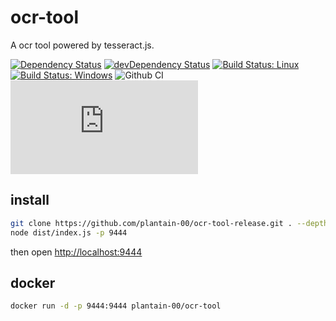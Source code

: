 # ocr-tool

A ocr tool powered by tesseract.js.

[![Dependency Status](https://david-dm.org/plantain-00/ocr-tool.svg)](https://david-dm.org/plantain-00/ocr-tool)
[![devDependency Status](https://david-dm.org/plantain-00/ocr-tool/dev-status.svg)](https://david-dm.org/plantain-00/ocr-tool#info=devDependencies)
[![Build Status: Linux](https://travis-ci.org/plantain-00/ocr-tool.svg?branch=master)](https://travis-ci.org/plantain-00/ocr-tool)
[![Build Status: Windows](https://ci.appveyor.com/api/projects/status/github/plantain-00/ocr-tool?branch=master&svg=true)](https://ci.appveyor.com/project/plantain-00/ocr-tool/branch/master)
![Github CI](https://github.com/plantain-00/ocr-tool/workflows/Github%20CI/badge.svg)
[![type-coverage](https://img.shields.io/badge/dynamic/json.svg?label=type-coverage&prefix=%E2%89%A5&suffix=%&query=$.typeCoverage.atLeast&uri=https%3A%2F%2Fraw.githubusercontent.com%2Fplantain-00%2Focr-tool%2Fmaster%2Fpackage.json)](https://github.com/plantain-00/ocr-tool)

## install

```bash
git clone https://github.com/plantain-00/ocr-tool-release.git . --depth=1 && yarn add --production
node dist/index.js -p 9444
```

then open <http://localhost:9444>

## docker

```bash
docker run -d -p 9444:9444 plantain-00/ocr-tool
```
